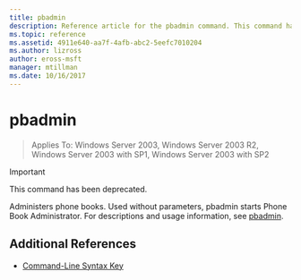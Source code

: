 ```yaml
---
title: pbadmin
description: Reference article for the pbadmin command. This command has been deprecated and isn't guaranteed to be supported in future releases of Windows.
ms.topic: reference
ms.assetid: 4911e640-aa7f-4afb-abc2-5eefc7010204
ms.author: lizross
author: eross-msft
manager: mtillman
ms.date: 10/16/2017
---
```


# pbadmin

> Applies To: Windows Server 2003, Windows Server 2003 R2, Windows Server 2003 with SP1, Windows Server 2003 with SP2

>[!IMPORTANT]
> This command has been deprecated.

Administers phone books. Used without parameters, pbadmin starts Phone Book Administrator. For descriptions and usage information, see [pbadmin](/previous-versions/orphan-topics/ws.10/cc755767(v=ws.10)).

## Additional References

- [Command-Line Syntax Key](command-line-syntax-key.md)
